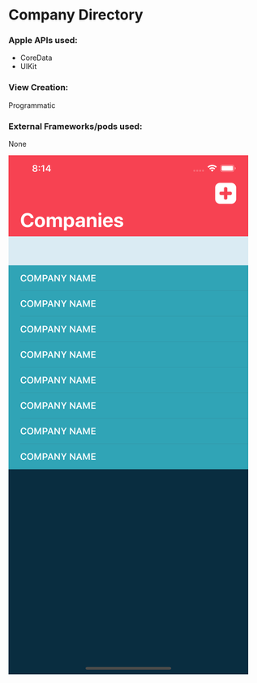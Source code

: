 # Company Directory

### Apple APIs used:

* CoreData
* UIKit

### View Creation:

Programmatic

### External Frameworks/pods used:

None

<img src="https://github.com/froggomad/Company-Directory/blob/master/Simulator%20Screen%20Shot%20-%20iPhone%2011%20Pro%20Max%20-%202020-03-21%20at%2008.14.40.png">
